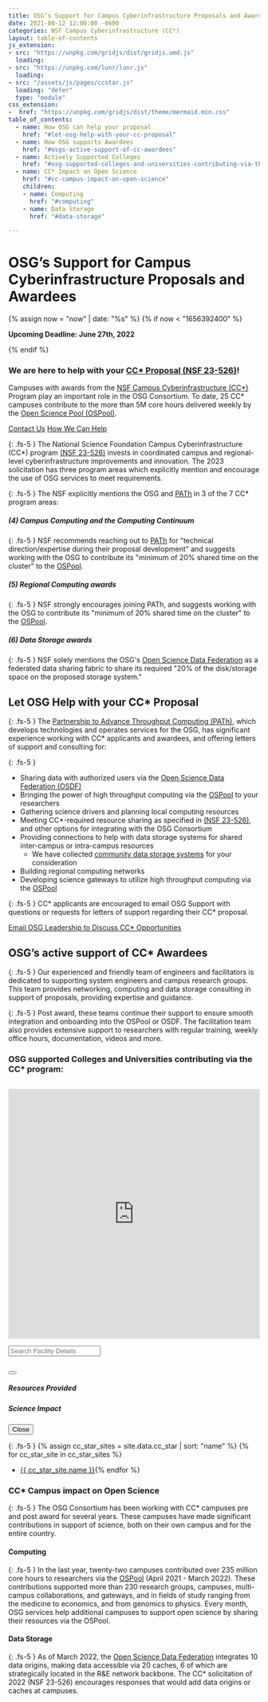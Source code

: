 ```yaml
---
title: OSG’s Support for Campus Cyberinfrastructure Proposals and Awardees
date: 2021-08-12 12:00:00 -0600
categories: NSF Campus Cyberinfrastructure (CC*)
layout: table-of-contents
js_extension:
- src: "https://unpkg.com/gridjs/dist/gridjs.umd.js"
  loading:
- src: "https://unpkg.com/lunr/lunr.js"
  loading:
- src: "/assets/js/pages/ccstar.js"
  loading: "defer"
  type: "module"
css_extension:
-  href: "https://unpkg.com/gridjs/dist/theme/mermaid.min.css"
table_of_contents:
  - name: How OSG can help your proposal
    href: "#let-osg-help-with-your-cc-proposal"
  - name: How OSG supports Awardees
    href: "#osgs-active-support-of-cc-awardees"
  - name: Actively Supported Colleges
    href: "#osg-supported-colleges-and-universities-contributing-via-the-cc-program"
  - name: CC* Impact on Open Science
    href: "#cc-campus-impact-on-open-science"
    children:
    - name: Computing
      href: "#computing"
    - name: Data Storage
      href: "#data-storage"

---
```


# OSG’s Support for Campus Cyberinfrastructure Proposals and Awardees

{% assign now = "now" | date: "%s" %}
{% if now < "1656392400" %}
<p class="fs-5 pt-2 pb-1">
<b>Upcoming Deadline: June 27th, 2022</b>
</p>
{% endif %}

<div class="p-3 my-4 bg-white-offset fs-5 rounded shadow">
    <h3 class="mt-0 text-center pb-3">We are here to help with your <a href="https://www.nsf.gov/publications/pub_summ.jsp?ods_key=nsf23526&org=NSF">CC* Proposal (NSF 23-526)</a>!</h3>
    <p class="text-center">
        Campuses with awards from the
        <a href="https://www.nsf.gov/funding/pgm_summ.jsp?pims_id=504748">NSF Campus Cyberinfrastructure (CC*)</a>
        Program play an important role in the OSG Consortium. To date, 25 CC* campuses contribute to the more than
        5M core hours delivered weekly by the <a href="{{ '/services/open_science_pool/' | relative_url }}">Open Science Pool (OSPool)</a>.
    </p>
    <p class="mb-0 d-flex justify-content-center pt-3">
        <a class="btn btn-outline-dark fs-5" href="mailto:cc-star-proposals@osg-htc.org">Contact Us</a>
        <a class="btn btn-outline-dark ms-1 fs-5" href="#let-osg-help-with-your-cc-proposal">How We Can Help</a>
    </p>
</div>

{: .fs-5 }
The National Science Foundation Campus Cyberinfrastructure (CC*) program 
<a href="https://www.nsf.gov/publications/pub_summ.jsp?ods_key=nsf23526&org=NSF" target="_blank">(NSF 23-526)</a>
invests in coordinated campus and regional-level cyberinfrastructure improvements and 
innovation. The 2023 solicitation has three program areas which explicitly mention 
and encourage the use of OSG services to meet requirements.

{: .fs-5 }
The NSF explicitly mentions the OSG and [PATh](https://path-cc.io) in 3 of the 7 CC* program areas:

##### (4) Campus Computing and the Computing Continuum

{: .fs-5 }
NSF recommends reaching out to [PATh](https://path-cc.io) for "technical direction/expertise during their proposal
development" and suggests working with the OSG to contribute its "minimum of 20% shared time on the cluster" to the 
[OSPool](/services/open_science_pool).

##### (5) Regional Computing awards

{: .fs-5 }
NSF strongly encourages joining PATh, and suggests working with the OSG to contribute its "minimum of 20% shared time on the cluster" to the
[OSPool](/services/open_science_pool).

##### (6) Data Storage awards

{: .fs-5 }
NSF solely mentions the OSG's [Open Science Data Federation](/services/osdf.html) as a federated data sharing fabric to share
its required "20% of the disk/storage space on the proposed storage system."
  
## Let OSG Help with your CC* Proposal

{: .fs-5 }
The [Partnership to Advance Throughput Computing (PATh)](https://path-cc.io), which develops technologies 
and operates services for the OSG, has significant experience working with CC* applicants and awardees, and
offering letters of support and consulting for:

{: .fs-5 }
- Sharing data with authorized users via the [Open Science Data Federation (OSDF)](/services/osdf.html)
- Bringing the power of high throughput computing via the [OSPool](/services/open_science_pool.html) to your researchers
- Gathering science drivers and planning local computing resources
- Meeting CC*-required resource sharing as specified in <a href="https://www.nsf.gov/funding/pgm_summ.jsp?pims_id=504748" target="_blank">(NSF 23-526)</a>, and other options for integrating with the OSG Consortium
- Providing connections to help with data storage systems for shared inter-campus or intra-campus resources
  - We have collected [community data storage systems](/organization/osdf/example_data_origin.html) for your consideration
- Building regional computing networks
- Developing science gateways to utilize high throughput computing via the [OSPool](/services/open_science_pool.html)

{: .fs-5 }
CC* applicants are encouraged to email OSG Support with questions or requests for letters of support regarding their CC* proposal.

<div class="bg-light py-3 my-2 mb-4">
<div class="row justify-content-center">
<div class="col-auto">
<a class="btn btn-primary fs-5" href="mailto:cc-star-proposals@osg-htc.org">Email OSG Leadership to Discuss CC* Opportunities</a>
</div>
</div>
</div>

## OSG’s active support of CC* Awardees

{: .fs-5 }
Our experienced and friendly team of engineers and facilitators is dedicated to 
supporting system engineers and campus research groups. This team provides networking, 
computing and data storage consulting in support of proposals,  providing expertise
and guidance.

{: .fs-5 }
Post award, these teams continue their support to ensure smooth integration and 
onboarding into the OSPool or OSDF. The facilitation team also provides extensive 
support to researchers with regular training, weekly office hours,  documentation, 
videos and more.

### OSG supported Colleges and Universities contributing via the CC* program:

<iframe width="100%" height="500px" frameBorder="0" style="margin-bottom:1em; margin-top:1em" src="https://map.opensciencegrid.org/map/iframe?view=CCStar#38.61687,-97.86621|4|hybrid"></iframe>

<div id="ccstar-table" class="row d-none">
    <div class="col-12 col-xl-7 col-lg-8 col-md-10">
        <input class="form-control" id="search" placeholder="Search Facility Details" type="search"/>
    </div>
</div>
<div id="wrapper" class="overflow-auto"></div>

<div class="modal fade" id="display" tabindex="-1" aria-labelledby="Name" aria-hidden="true">
    <div class="modal-dialog modal-xl modal-fullscreen-lg-down">
        <div class="modal-content">
            <div class="modal-header">
                <h2 id="facility-Name" class="mb-0 facility-Name"></h2>
                <button type="button" class="btn-close" data-bs-dismiss="modal" aria-label="Close"></button>
            </div>
            <div class="modal-body">
                <h5>Resources Provided</h5>
                <div class="row project-usage-row">
                    <div class="col-12 col-md-6 gpu-provided"></div>
                    <div class="col-12 col-md-6 cpu-provided"></div>
                    <div class="col-12 col-md-6 jobs-ran"></div>
                </div>
                <h5 class="pt-3">Science Impact</h5>
                <div class="row project-usage-row">
                    <div class="col-12 col-xl-6 projects-supported"></div>
                    <div class="col-12 col-xl-6 fields-of-science-supported"></div>
                    <div class="col-12 col-xl-6 organizations-supported"></div>
                </div>
            </div>
            <div class="modal-footer">
                <button type="button" class="btn btn-secondary" data-bs-dismiss="modal">Close</button>
            </div>
        </div>
    </div>
</div>

{: .fs-5 }
{% assign cc_star_sites = site.data.cc_star | sort: "name" %}
{% for cc_star_site in cc_star_sites %}
- <a href="{{ cc_star_site.href }}" target="_blank">{{ cc_star_site.name }}</a>{% endfor %}

### CC* Campus impact on Open Science

{: .fs-5 }
The OSG Consortium has been working with CC* campuses pre and post award for several years. 
These campuses have made significant contributions in support of science, both on their 
own campus and for the entire country.

#### Computing

{: .fs-5 }
In the last year, twenty-two campuses contributed over 235 million core hours to researchers 
via the [OSPool](/services/open_science_pool.html) (April 2021 - March 2022). These contributions supported more than 230 
research groups, campuses, multi-campus collaborations, and gateways, and in fields of 
study ranging from the medicine to economics, and from genomics to physics. Every month,
OSG services help additional campuses to support open science by sharing their resources 
via the OSPool.

#### Data Storage

{: .fs-5 }
As of March 2022, the [Open Science Data Federation](/services/osdf.html) integrates 10 data origins, making data 
accessible via 20 caches, 6 of which are strategically located in the R&E network backbone.
The CC* solicitation of 2022 (NSF 23-526) encourages responses that would add data origins 
or caches at campuses.
